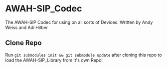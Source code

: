 # AWAH-SIP_Codec

The AWAH-SIP Codec for using on all sorts of Devices.
Written by Andy Weiss and Adi Hilber

## Clone Repo

Run `git submodules init && git submodule update` after cloning this repo to load the AWAH-SIP_Library from it's own Repo!

